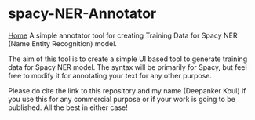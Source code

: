 # spacy-NER-Annotator
[Home](./docs/home.md)
A simple annotator tool for creating Training Data for Spacy NER (Name
Entity Recognition) model.

The aim of this tool is to create a simple UI based tool to generate
training data for Spacy NER model. The syntax will be primarily for
Spacy, but feel free to modify it for annotating your text for any
other purpose.

Please do cite the link to this repository and my name (Deepanker Koul)
if you use this for any commercial purpose or if your work is going to
be published. All the best in either case!
